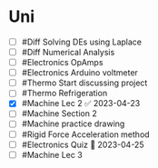 # Uni
- [ ] #Diff Solving DEs using Laplace
- [ ] #Diff Numerical Analysis 
- [ ] #Electronics OpAmps
- [ ] #Electronics Arduino voltmeter 
- [ ] #Thermo Start discussing project
- [ ] #Thermo Refrigeration 
- [x] #Machine Lec 2 ✅ 2023-04-23
- [ ] #Machine Section 2
- [ ] #Machine practice drawing
- [ ] #Rigid Force Acceleration method 
- [ ] #Electronics Quiz 📅 2023-04-25 
- [ ] #Machine Lec 3